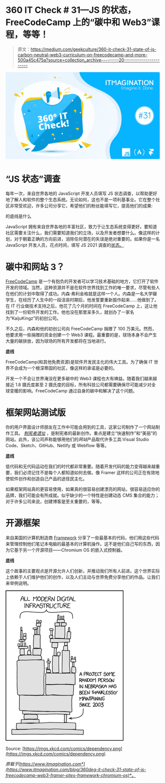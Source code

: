 # 360 IT Check # 31—JS 的状态，FreeCodeCamp 上的“碳中和 Web3”课程，等等！

> 原文：<https://medium.com/geekculture/360-it-check-31-state-of-js-carbon-neutral-web3-curriculum-on-freecodecamp-and-more-500a45c475a?source=collection_archive---------20----------------------->

![](img/1a75b51807895078e7cfb36a410746f9.png)

# “JS 状态”调查

每年一次，来自世界各地的 JavaScript 开发人员填写 JS 状态调查，以帮助更好地了解人和软件的整个生态系统。无论如何，这也不是一项利基事业。它在整个社区非常受欢迎，许多公司分享它，希望他们的粉丝能填写它，提高他们的成果:

‍的底线是什么

JavaScript 拥有来自世界各地的丰富社区，致力于让生态系统变得更好。要知道社区需要关注什么，我们需要知道我们的立场，以及开发者想要什么。像这样的计划，对于朝着正确的方向前进，消除任何潜在的失误是绝对重要的。如果你是一名 JavaScript 开发人员，花点时间，填写 JS 2021 调查的[状态。](https://app.stateofjs.com/survey/state-of-js/2021)

# 碳中和网站 3？

[FreeCodeCamp](https://www.freecodecamp.org/) 是一个有抱负的开发者可以学习技术基础的地方，它打开了软件开发的领域。当然，这种资源并不是在软件世界找到工作的唯一要求，尽管有些人在他们的计划中取得了成功。内森·弗利金格就是这样一个人。内森是一名大学辍学生，在经历了人生中的一段沮丧时期后，他发誓要重新振作起来……他做到了。在 IT 行业做技术支持之后，他花了几个月的时间在 FreeCodeCamp 上，这让他找到了一份软件开发的工作。他也没在那里呆多久，就创办了一家名为“KaijuKingz”的初创公司。

不久之后，内森和他的初创公司向 FreeCodeCamp 捐赠了 100 万美元。然而，他要求用一些捐赠的资金创建一个 Web3 课程。最重要的是，球场本身不会产生大量的碳排放，因为球场的所有开发都将在当地进行。

**底线**

FreeCodeCamp(和其他免费资源)是软件开发民主化的伟大工具。为了确保 IT 世界不会成为一个根深蒂固的社区，像这样的承诺是必要的。

开发一个不会让世界淹没在更多碳中的 Web3 课程也大有裨益。随着我们越来越接近 1.8 摄氏度甚至 2 摄氏度的目标，所有科技公司都需要确保尽可能减少对全球变暖的影响。FreeCodeCamp 通过自身的碳中和解决了这个问题。

# 框架网站测试版

你的用户界面设计师朋友在工作中可能会用到的工具，这家公司制作了一个网站制作工具。 [*制宪者遗址*](https://www.framer.com/sites/) ，是制宪者的最新创作。重点是建立“快速制作”和“美丽”的网站。此外，该公司声称能够用他们的*网站*产品取代许多工具:Visual Studio Code、Sketch、GitHub、Netlify 或 Webflow 等等。

**底线**

低代码和无代码运动在我们的时代都非常重要。随着开发代码的能力变得越来越重要，我们必须记住不是每个人都知道如何去做。像 Framer 这样的公司正在有效地使软件创作和创造自己产品的途径民主化。

如果框架网站真的更容易使用，如果真的很容易创建漂亮的网站，很容易适应你的品牌，我们可能会有所成就。似乎缺少的一个特性是创建动态 CMS 集合的能力；对于许多公司来说，创建博客是至关重要的，等等。

# 开源框架

来自美国的计算机制造商 [Framework](http://frame.work) 分享了一些最基本的代码，他们用这些代码来管理控制他们笔记本电脑的最基本的计算机操作。这不是他们自己写的东西，因为它基于另一个开源项目——Chromium OS 的嵌入式控制器。

**底线**

这个故事的主要观点是开源允许人们创新，并推动我们所有人前进。这个世界实际上依赖于人们维护他们的创作，以及人们主动与世界免费分享他们的作品。让我们来举例说明。

![](img/5c78ee81788cf4cd9c753f34a0ead4e5.png)

Source: [https://imgs.xkcd.com/comics/dependency.png](https://imgs.xkcd.com/comics/dependency.png)

*原载于*[*https://www.itmagination.com*](https://www.itmagination.com/blog/360deg-it-check-31-state-of-js-freecodecamp-web3-framer-sites-framework-chromium-os)*。*